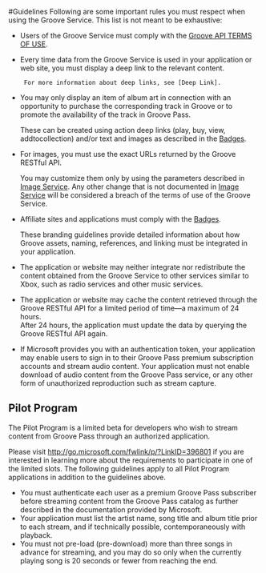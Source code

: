 #Guidelines
Following are some important rules you must respect when using the Groove Service. This list is not meant to be exhaustive:   

+ Users of the Groove Service must comply with the [Groove API TERMS OF USE].    

+ Every time data from the Groove Service is used in your application or web site, you must display a deep link to the relevant content.  
 
	   For more information about deep links, see [Deep Link].  

+ You may only display an item of album art in connection with an opportunity to purchase the corresponding track in Groove or to promote the availability of the track in Groove Pass.    
 
	These can be created using action deep links (play, buy, view, addtocollection) and/or text and images as described in the [Badges].

+ For images, you must use the exact URLs returned by the Groove RESTful API.  
 
	You may customize them only by using the parameters described in [Image Service]. Any other change that is not documented in [Image Service] will be considered a breach of the terms of use of the Groove Service.

+ Affiliate sites and applications must comply with the [Badges].  

	These branding guidelines provide detailed information about how Groove assets, naming, references, and linking must be integrated in your application.

+ The application or website may neither integrate nor redistribute the content obtained from the Groove Service to other services similar to Xbox, such as radio services and other music services.

+ The application or website may cache the content retrieved through the Groove RESTful API for a limited period of time—a maximum of 24 hours.  
 After 24 hours, the application must update the data by querying the Groove RESTful API again.

+ If Microsoft provides you with an authentication token, your application may enable users to sign in to their Groove Pass premium subscription accounts and stream audio content. Your application must not enable download of audio content from the Groove Pass service, or any other form of unauthorized reproduction such as stream capture.  

## Pilot Program
The Pilot Program is a limited beta for developers who wish to stream content from Groove Pass through an authorized application.   

Please visit <http://go.microsoft.com/fwlink/p/?LinkID=396801> if you are interested in learning more about the requirements to participate in one of the limited slots. The following guidelines apply to all Pilot Program applications in addition to the guidelines above.   

+ You must authenticate each user as a premium Groove Pass subscriber before streaming content from the Groove Pass catalog as further described in the documentation provided by Microsoft.
+ Your application must list the artist name, song title and album title prior to each stream, and if technically possible, contemporaneously with playback.
+ You must not pre-load (pre-download) more than three songs in advance for streaming, and you may do so only when the currently playing song is 20 seconds or fewer from reaching the end.

[Groove API TERMS OF USE]: https://github.com/Microsoft/Groove-API-documentation/blob/master/Groove%20API%20Terms%20of%20use.md
[Deep Link]: https://github.com/Microsoft/Groove-API-documentation/blob/master/Using%20the%20Groove%20RESTful%20Services/Deep%20Link.md
[Badges]: https://github.com/Microsoft/Groove-API-documentation/blob/master/Using%20the%20Groove%20RESTful%20Services/Badges.md
[Image Service]: https://github.com/Microsoft/Groove-API-documentation/blob/master/Using%20the%20Groove%20RESTful%20Services/Image%20Service.md
